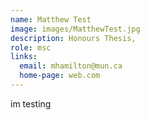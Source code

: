 ```yaml
---
name: Matthew Test
image: images/MatthewTest.jpg 
description: Honours Thesis, 
role: msc
links:
  email: mhamilton@mun.ca
  home-page: web.com
---
```


im testing